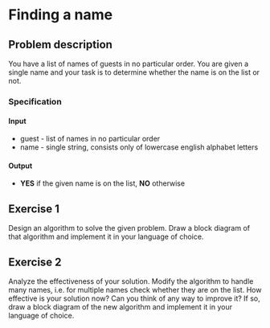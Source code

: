 # Finding a name

## Problem description

You have a list of names of guests in no particular order. You are given a single name and your task is to determine whether the name is on the list or not.

### Specification

#### Input

* guest - list of names in no particular order
* name - single string, consists only of lowercase english alphabet letters

#### Output&#x20;

* **YES** if the given name is on the list, **NO** otherwise

## Exercise 1

Design an algorithm to solve the given problem. Draw a block diagram of that algorithm and implement it in your language of choice.

## Exercise 2

Analyze the effectiveness of your solution. Modify the algorithm to handle many names, i.e. for multiple names check whether they are on the list. How effective is your solution now? Can you think of any way to improve it? If so, draw a block diagram of the new algorithm and implement it in your language of choice.
